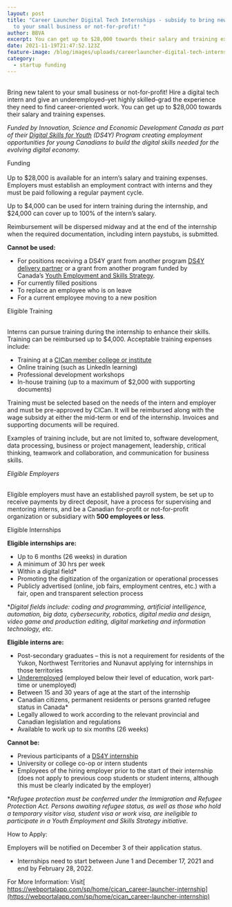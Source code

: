 ```yaml
---
layout: post
title: "Career Launcher Digital Tech Internships - subsidy to bring new talent
  to your small business or not-for-profit! "
author: BBVA
excerpt: You can get up to $28,000 towards their salary and training expenses.
date: 2021-11-19T21:47:52.123Z
feature-image: /blog/images/uploads/careerlauncher-digital-tech-internships.jpg
category:
  - startup funding
---
```

\
Bring new talent to your small business or not-for-profit! Hire a digital tech intern and give an underemployed–yet highly skilled–grad the experience they need to find career-oriented work. You can get up to $28,000 towards their salary and training expenses.

*Funded by Innovation, Science and Economic Development Canada as part of their [Digital Skills for Youth](https://www.ic.gc.ca/eic/site/122.nsf/eng/home) (DS4Y) Program creating employment opportunities for young Canadians to build the digital skills needed for the evolving digital economy.*



Funding\
\
Up to $28,000 is available for an intern’s salary and training expenses. Employers must establish an employment contract with interns and they must be paid following a regular payment cycle.

Up to $4,000 can be used for intern training during the internship, and $24,000 can cover up to 100% of the intern’s salary.

Reimbursement will be dispersed midway and at the end of the internship when the required documentation, including intern paystubs, is submitted.

**Cannot be used:**

* For positions receiving a DS4Y grant from another program [DS4Y delivery partner](https://www.ic.gc.ca/eic/site/122.nsf/eng/00003.html) or a grant from another program funded by Canada’s [Youth Employment and Skills Strategy](https://www.canada.ca/en/employment-social-development/programs/youth-employment-strategy.html).
* For currently filled positions
* To replace an employee who is on leave
* For a current employee moving to a new position

Eligible Training

\
Interns can pursue training during the internship to enhance their skills. Training can be reimbursed up to $4,000. Acceptable training expenses include:

* Training at a [CICan member college or institute](https://www.collegesinstitutes.ca/our-members/member-directory/)
* Online training (such as LinkedIn learning)
* Professional development workshops
* In-house training (up to a maximum of $2,000 with supporting documents)

Training must be selected based on the needs of the intern and employer and must be pre-approved by CICan. It will be reimbursed along with the wage subsidy at either the mid-term or end of the internship. Invoices and supporting documents will be required.

Examples of training include, but are not limited to, software development, data processing, business or project management, leadership, critical thinking, teamwork and collaboration, and communication for business skills.

*Eligible Employers*

\
Eligible employers must have an established payroll system, be set up to receive payments by direct deposit, have a process for supervising and mentoring interns, and be a Canadian for-profit or not-for-profit organization or subsidiary with **500 employees or less**.

Eligible Internships

**Eligible internships are:**

* Up to 6 months (26 weeks) in duration
* A minimum of 30 hrs per week
* Within a digital field*
* Promoting the digitization of the organization or operational processes
* Publicly advertised (online, job fairs, employment centres, etc.) with a fair, open and transparent selection process

\**Digital fields include: coding and programming, artificial intelligence, automation, big data, cybersecurity, robotics, digital media and design, video game and production editing, digital marketing and information technology, etc*.



**Eligible interns are:**

* Post-secondary graduates – this is not a requirement for residents of the Yukon, Northwest Territories and Nunavut applying for internships in those territories
* [Underemployed](https://www.careerlauncher.ca/jobseeker-faq/how-do-you-define-underemployment%e2%80%af/) (employed below their level of education, work part-time or unemployed)
* Between 15 and 30 years of age at the start of the internship
* Canadian citizens, permanent residents or persons granted refugee status in Canada*
* Legally allowed to work according to the relevant provincial and Canadian legislation and regulations
* Available to work up to six months (26 weeks)

**Cannot be:**

* Previous participants of a [DS4Y internship](https://www.ic.gc.ca/eic/site/122.nsf/eng/home)
* University or college co-op or intern students
* Employees of the hiring employer prior to the start of their internship (does not apply to previous coop students or student interns, although this must be clearly indicated by the employer)

\**Refugee protection must be conferred under the Immigration and Refugee Protection Act. Persons awaiting refugee status, as well as those who hold a temporary visitor visa, student visa or work visa, are ineligible to participate in a Youth Employment and Skills Strategy initiative*.



How to Apply:



Employers will be notified on December 3 of their application status.

* Internships need to start between June 1 and December 17, 2021 and end by February 28, 2022.



For More Information: Visit[ https://webportalapp.com/sp/home/cican_career-launcher-internship](https://webportalapp.com/sp/home/cican_career-launcher-internship)